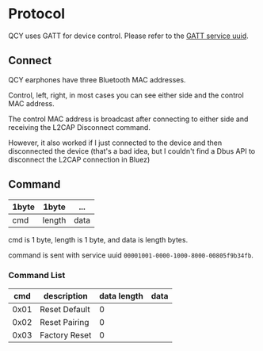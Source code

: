 # Protocol
QCY uses GATT for device control.
Please refer to the [GATT service uuid](service.md).

## Connect
QCY earphones have three Bluetooth MAC addresses.

Control, left, right, in most cases you can see either side and the control MAC address.

The control MAC address is broadcast after connecting to either side and receiving the L2CAP Disconnect command. 

However, it also worked if I just connected to the device and then disconnected the device (that's a bad idea, but I couldn't find a Dbus API to disconnect the L2CAP connection in Bluez)

## Command

| 1byte | 1byte  | ...  |
|-------|--------|------|
| cmd   | length | data |

cmd is 1 byte, length is 1 byte, and data is length bytes.

command is sent with service uuid `00001001-0000-1000-8000-00805f9b34fb`.

### Command List
| cmd  | description   | data length | data |
|------|---------------|-------------|------|
| 0x01 | Reset Default | 0           |      |
| 0x02 | Reset Pairing | 0           |      |
| 0x03 | Factory Reset | 0           |      |
